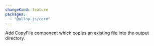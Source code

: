 ```yaml
---
changeKind: feature
packages:
  - "@alloy-js/core"
---
```


Add CopyFile component which copies an existing file into the output directory.